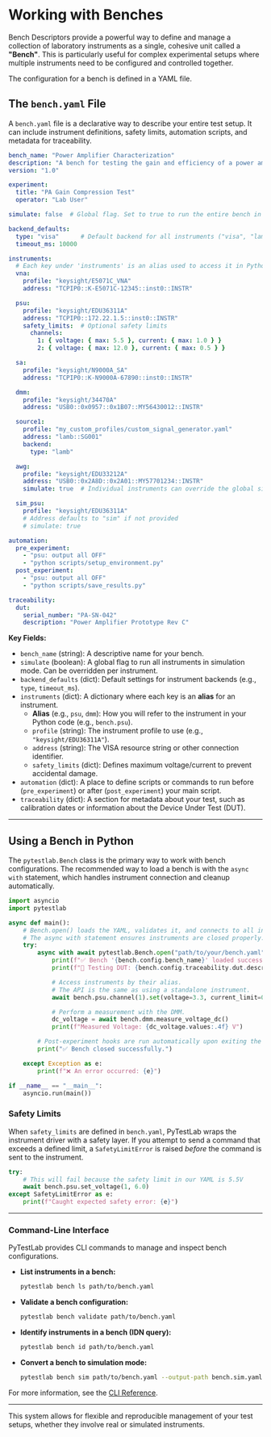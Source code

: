 # Working with Benches

Bench Descriptors provide a powerful way to define and manage a collection of laboratory instruments as a single, cohesive unit called a **"Bench"**. This is particularly useful for complex experimental setups where multiple instruments need to be configured and controlled together.

The configuration for a bench is defined in a YAML file.

## The `bench.yaml` File

A `bench.yaml` file is a declarative way to describe your entire test setup. It can include instrument definitions, safety limits, automation scripts, and metadata for traceability.

```yaml
bench_name: "Power Amplifier Characterization"
description: "A bench for testing the gain and efficiency of a power amplifier."
version: "1.0"

experiment:
  title: "PA Gain Compression Test"
  operator: "Lab User"

simulate: false  # Global flag. Set to true to run the entire bench in simulation mode.

backend_defaults:
  type: "visa"      # Default backend for all instruments ("visa", "lamb", or "sim").
  timeout_ms: 10000

instruments:
  # Each key under 'instruments' is an alias used to access it in Python (e.g., bench.psu)
  vna:
    profile: "keysight/E5071C_VNA"
    address: "TCPIP0::K-E5071C-12345::inst0::INSTR"

  psu:
    profile: "keysight/EDU36311A"
    address: "TCPIP0::172.22.1.5::inst0::INSTR"
    safety_limits:  # Optional safety limits
      channels:
        1: { voltage: { max: 5.5 }, current: { max: 1.0 } }
        2: { voltage: { max: 12.0 }, current: { max: 0.5 } }

  sa:
    profile: "keysight/N9000A_SA"
    address: "TCPIP0::K-N9000A-67890::inst0::INSTR"

  dmm:
    profile: "keysight/34470A"
    address: "USB0::0x0957::0x1B07::MY56430012::INSTR"

  source1:
    profile: "my_custom_profiles/custom_signal_generator.yaml"
    address: "lamb::SG001"
    backend:
      type: "lamb"

  awg:
    profile: "keysight/EDU33212A"
    address: "USB0::0x2A8D::0x2A01::MY57701234::INSTR"
    simulate: true  # Individual instruments can override the global simulate flag

  sim_psu:
    profile: "keysight/EDU36311A"
    # Address defaults to "sim" if not provided
    # simulate: true

automation:
  pre_experiment:
    - "psu: output all OFF"
    - "python scripts/setup_environment.py"
  post_experiment:
    - "psu: output all OFF"
    - "python scripts/save_results.py"

traceability:
  dut:
    serial_number: "PA-SN-042"
    description: "Power Amplifier Prototype Rev C"
```

**Key Fields:**

-   `bench_name` (string): A descriptive name for your bench.
-   `simulate` (boolean): A global flag to run all instruments in simulation mode. Can be overridden per instrument.
-   `backend_defaults` (dict): Default settings for instrument backends (e.g., `type`, `timeout_ms`).
-   `instruments` (dict): A dictionary where each key is an **alias** for an instrument.
    -   **Alias** (e.g., `psu`, `dmm`): How you will refer to the instrument in your Python code (e.g., `bench.psu`).
    -   `profile` (string): The instrument profile to use (e.g., `"keysight/EDU36311A"`).
    -   `address` (string): The VISA resource string or other connection identifier.
    -   `safety_limits` (dict): Defines maximum voltage/current to prevent accidental damage.
-   `automation` (dict): A place to define scripts or commands to run before (`pre_experiment`) or after (`post_experiment`) your main script.
-   `traceability` (dict): A section for metadata about your test, such as calibration dates or information about the Device Under Test (DUT).

---

## Using a Bench in Python

The `pytestlab.Bench` class is the primary way to work with bench configurations. The recommended way to load a bench is with the `async with` statement, which handles instrument connection and cleanup automatically.

```python
import asyncio
import pytestlab

async def main():
    # Bench.open() loads the YAML, validates it, and connects to all instruments.
    # The async with statement ensures instruments are closed properly.
    try:
        async with await pytestlab.Bench.open("path/to/your/bench.yaml") as bench:
            print(f"✅ Bench '{bench.config.bench_name}' loaded successfully.")
            print(f"🔬 Testing DUT: {bench.config.traceability.dut.description}")

            # Access instruments by their alias.
            # The API is the same as using a standalone instrument.
            await bench.psu.channel(1).set(voltage=3.3, current_limit=0.5).on()

            # Perform a measurement with the DMM.
            dc_voltage = await bench.dmm.measure_voltage_dc()
            print(f"Measured Voltage: {dc_voltage.values:.4f} V")

        # Post-experiment hooks are run automatically upon exiting the 'async with' block.
        print("✅ Bench closed successfully.")

    except Exception as e:
        print(f"❌ An error occurred: {e}")

if __name__ == "__main__":
    asyncio.run(main())
```

### Safety Limits

When `safety_limits` are defined in `bench.yaml`, PyTestLab wraps the instrument driver with a safety layer. If you attempt to send a command that exceeds a defined limit, a `SafetyLimitError` is raised *before* the command is sent to the instrument.

```python
try:
    # This will fail because the safety limit in our YAML is 5.5V
    await bench.psu.set_voltage(1, 6.0)
except SafetyLimitError as e:
    print(f"Caught expected safety error: {e}")
```

---

### Command-Line Interface

PyTestLab provides CLI commands to manage and inspect bench configurations.

-   **List instruments in a bench:**
    ```bash
    pytestlab bench ls path/to/bench.yaml
    ```
-   **Validate a bench configuration:**
    ```bash
    pytestlab bench validate path/to/bench.yaml
    ```
-   **Identify instruments in a bench (IDN query):**
    ```bash
    pytestlab bench id path/to/bench.yaml
    ```
-   **Convert a bench to simulation mode:**
    ```bash
    pytestlab bench sim path/to/bench.yaml --output-path bench.sim.yaml
    ```

For more information, see the [CLI Reference](cli.md).

---

This system allows for flexible and reproducible management of your test setups, whether they involve real or simulated instruments.
